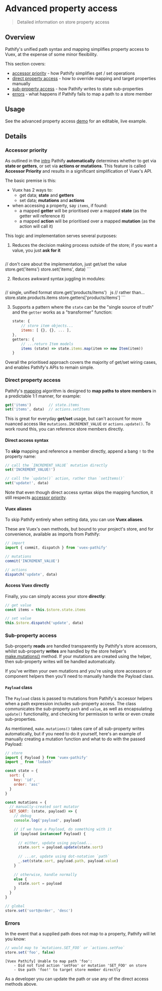 # Advanced property access

> Detailed information on store property access

## Overview

Pathify's unified path syntax and mapping simplifies property access to Vuex, at the expense of some minor flexibility.

This section covers:

- [accessor priority](#accessor-priority) - how Pathify simplifies get / set operations
- [direct property access](#direct-property-access) - how to override mapping and target properties manually
- [sub-property access](#sub-property-access) - how Pathify writes to state sub-properties
- [errors](#errors) - what happens if Pathify fails to map a path to a store member


## Usage

See the advanced property access [demo](https://codesandbox.io/s/github/davestewart/vuex-pathify-demos/tree/master/main?initialpath=api/properties) for an editable, live example.

## Details

### Accessor priority

As outlined in the [intro](/intro/pathify.md) Pathify **automatically** determines whether to get via **state or getters**, or set via **actions or mutations**. This feature is called **Accessor Priority** and results in a significant simplification of Vuex's API.
 
The basic premise is this:

- Vuex has 2 ways to:
    - get data; **state** and **getters**
    - set data; **mutations** and **actions**
- when accessing a property, say `items`, if found:
    - a mapped **getter** will be prioritised over a mapped **state** (as the getter will reference it)
    - a mapped **action** will be prioritised over a mapped **mutation** (as the action will call it) 


This logic and implementation serves several purposes:

1. Reduces the decision making process outside of the store; if you want a value, you just **ask for it**

    ```js
// don't care about the implementation, just get/set the value
store.get('items')
store.set('items', data)
    ```

2. Reduces awkward syntax juggling in modules:

    ```js
// single, unified format
store.get('products/items')
    ```
    ```js
// rather than...
store.state.products.items
store.getters['products/items']
    ```

3. Supports a pattern where the `state` can be the "single source of truth" and the `getter` works as a "transformer" function:

    ```js
    state: {
        // store item objects...
        items: [ {}, {}, ... ],
    },
    getters: {
        // ...return Item models
        items (state) => state.items.map(item => new Item(item))
    }
    ```

Overall the prioritised approach covers the majority of get/set wiring cases, and enables Pathify's APIs to remain simple.



### Direct property access

Pathify's [mapping](/setup/mapping.md) algorithm is designed to **map paths to store members** in a predictable 1:1 manner, for example:

```js
get('items')        // state.items
set('items', data)  // actions.setItems
```

This is great for everyday **get/set** usage, but can't account for more nuanced access like `mutations.INCREMENT_VALUE` or `actions.update()`. To work round this, you can reference store members directly.

#### Direct access syntax

To **skip** mapping and reference a member directly, append a bang `!` to the property name:

```js
// call the `INCREMENT_VALUE` mutation directly
set('INCREMENT_VALUE!')
```
```js
// call the `update()` action, rather than `setItems()`
set('update!', data)
```

Note that even though direct access syntax skips the mapping function, it still respects [accessor priority](/guide/properties.md#accessor-priority).


#### Vuex aliases

To skip Pathify entirely when setting data, you can use **Vuex aliases**.

These are Vuex's own methods, but bound to your project's store, and for convenience, available as imports from Pathify:

```js
// import 
import { commit, dispatch } from 'vuex-pathify'

// mutations
commit('INCREMENT_VALUE')

// actions
dispatch('update', data)
```

#### Access Vuex directly

Finally, you can simply access your store **directly**:

```js
// get value
const items = this.$store.state.items

// set value
this.$store.dispatch('update', data)
```
 

### Sub-property access

Sub-property **reads** are handled transparently by Pathify's store accessors, whilst sub-property **writes** are handled by the store helper's [make.mutations()](/guide/store.md#make-mutations) method. If your mutations are created using the helper, then sub-property writes will be handled automatically.

If you've written your own mutations and you're using store accessors or component helpers then you'll need to manually handle the Payload class.

#### `Payload` class

The `Payload` class is passed to mutations from Pathify's accessor helpers when a path expression includes sub-property access. The class communicates the sub-property `path` and `value`, as well as encapsulating `update()` functionality, and checking for permission to write or even create sub-properties.

As mentioned, `make.mutations()` takes care of all sub-property writes automatically, but if you need to do it yourself, here's an example of manually creating a mutation function and what to do with the passed Payload:

```js
// store
import { Payload } from 'vuex-pathify'
import _ from 'lodash'

const state = {
  sort: {
    key: 'id',
    order: 'asc'
  }
}

const mutations = {
  // manually-created sort mutator
  SET_SORT: (state, payload) => {
    // debug
    console.log('payload', payload)

    // if we have a Payload, do something with it
    if (payload instanceof Payload) {
      
      // either, update using payload...
      state.sort = payload.update(state.sort)
      
      // ...or, update using dot-notation `path`
      _.set(state.sort, payload.path, payload.value)
    }
    
    // otherwise, handle normally
    else {
      state.sort = payload
    }
  }
}
```
```js
// global
store.set('sort@order', 'desc')
```



### Errors

 In the event that a supplied path does not map to a property, Pathify will let you know:

```js
// would map to `mutations.SET_FOO` or `actions.setFoo`
store.set('foo', false) 
```
```text
[Vuex Pathify] Unable to map path 'foo':
    - Did not find action 'setFoo' or mutation 'SET_FOO' on store
    - Use path 'foo!' to target store member directly
```

As a developer you can update the path or use any of the direct access methods above.
